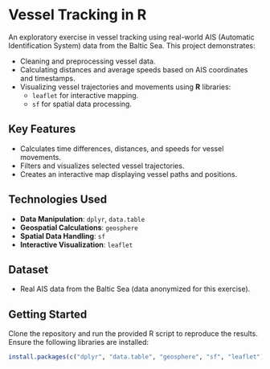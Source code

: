 # **Vessel Tracking in R**

An exploratory exercise in vessel tracking using real-world AIS (Automatic Identification System) data from the Baltic Sea. This project demonstrates:

- Cleaning and preprocessing vessel data.
- Calculating distances and average speeds based on AIS coordinates and timestamps.
- Visualizing vessel trajectories and movements using **R** libraries:
  - `leaflet` for interactive mapping.
  - `sf` for spatial data processing.

## **Key Features**
- Calculates time differences, distances, and speeds for vessel movements.
- Filters and visualizes selected vessel trajectories.
- Creates an interactive map displaying vessel paths and positions.

## **Technologies Used**
- **Data Manipulation**: `dplyr`, `data.table`
- **Geospatial Calculations**: `geosphere`
- **Spatial Data Handling**: `sf`
- **Interactive Visualization**: `leaflet`

## **Dataset**
- Real AIS data from the Baltic Sea (data anonymized for this exercise).

## **Getting Started**
Clone the repository and run the provided R script to reproduce the results. Ensure the following libraries are installed:
```r
install.packages(c("dplyr", "data.table", "geosphere", "sf", "leaflet"))
```

